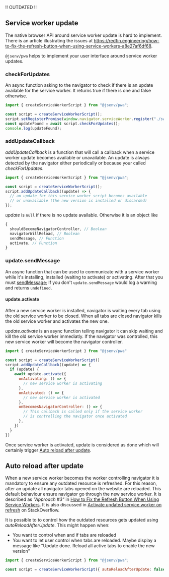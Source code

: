 !! OUTDATED !!

## Service worker update

The native browser API around service worker update is hard to implement. There is an article illustrating the issues at https://redfin.engineering/how-to-fix-the-refresh-button-when-using-service-workers-a8e27af6df68.

`@jsenv/pwa` helps to implement your user interface around service worker updates.

### checkForUpdates

An async function asking to the navigator to check if there is an update available for the service worker. It returns true if there is one and false otherwise.

```js
import { createServiceWorkerScript } from "@jsenv/pwa";

const script = createServiceWorkerScript();
script.setRegisterPromise(window.navigator.serviceWorker.register("./sw.js"));
const updateFound = await script.checkForUpdates();
console.log(updateFound);
```

### addUpdateCallback

_addUpdateCallback_ is a function that will call a callback when a service worker update becomes available or unavailable. An update is always detected by the navigator either periodically or because your called _checkForUpdates_.

```js
import { createServiceWorkerScript } from "@jsenv/pwa";

const script = createServiceWorkerScript();
script.addUpdateCallback((update) => {
  // an update for this service worker script becomes available
  // or unavailable (the new version is installed or discarded)
});
```

_update_ is `null` if there is no update available. Otherwise it is an object like

```js
{
  shouldBecomeNavigatorController, // Boolean
  navigatorWillReload, // Boolean
  sendMessage, // Function
  activate, // Function
}
```

### update.sendMessage

An async function that can be used to communicate with a service worker while it's installing, installed (waiting to activate) or activating. After that you must [sendMessage](#sendMessage); If you don't `update.sendMessage` would log a warning and returns `undefined`.

#### update.activate

After a new service worker is installed, navigator is waiting every tab using the old service worker to be closed. When all tabs are closed navigator kills the old service worker and activates the new one.

_update.activate_ is an async function telling navigator it can skip waiting and kill the old service worker immediatly. If the navigator was controlled, this new service worker will become the navigator controller.

```js
import { createServiceWorkerScript } from "@jsenv/pwa"

const script = createServiceWorkerScript()
script.addUpdateCallback((update) => {
  if (update) {
    await update.activate({
      onActivating: () => {
        // new service worker is activating
      },
      onActivated: () => {
        // new service worker is activated
      },
      onBecomesNavigatorController: () => {
        // This callback is called only if the service worker
        // is controlling the navigator once activated
      },
    })
  }
})
```

Once service worker is activated, update is considered as done which will certainly trigger [Auto reload after update](#Auto-reload-after-update).

## Auto reload after update

When a new service worker becomes the worker controlling navigator it is mandatory to ensure any outdated resource is refreshed. For this reason, after an update all navigator tabs opened on the website are reloaded. This default behaviour ensure navigator go through the new service worker.
It is described as _"Approach #3"_ in [How to Fix the Refresh Button When Using Service Workers](https://redfin.engineering/how-to-fix-the-refresh-button-when-using-service-workers-a8e27af6df68). It is also discussed in [Activate updated service worker on refresh](https://stackoverflow.com/questions/40100922/activate-updated-service-worker-on-refresh) on StackOverflow.

It is possible to to control how the outdated resources gets updated using _autoReloadAfterUpdate_. This might happen when:

- You want to control when and if tabs are reloaded
- You want to let user control when tabs are reloaded. Maybe display a message like "Update done. Reload all active tabs to enable the new version"

```js
import { createServiceWorkerScript } from "@jsenv/pwa";

const script = createServiceWorkerScript({ autoReloadAfterUpdate: false });
```

